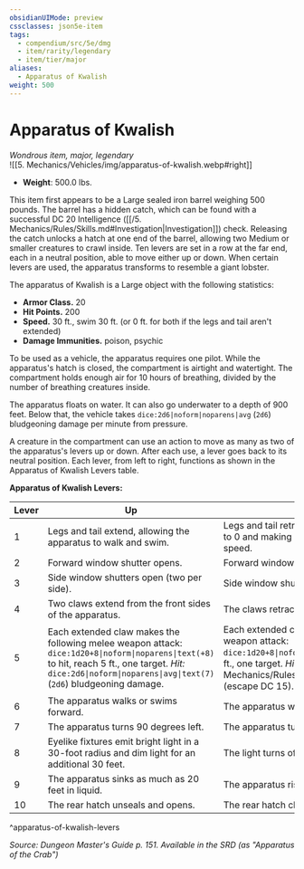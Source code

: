 ```yaml
---
obsidianUIMode: preview
cssclasses: json5e-item
tags:
  - compendium/src/5e/dmg
  - item/rarity/legendary
  - item/tier/major
aliases:
  - Apparatus of Kwalish
weight: 500
---
```

# Apparatus of Kwalish
*Wondrous item, major, legendary*  
![[5. Mechanics/Vehicles/img/apparatus-of-kwalish.webp#right]]  

- **Weight**: 500.0 lbs.

This item first appears to be a Large sealed iron barrel weighing 500 pounds. The barrel has a hidden catch, which can be found with a successful DC 20 Intelligence ([[/5. Mechanics/Rules/Skills.md#Investigation\|Investigation]]) check. Releasing the catch unlocks a hatch at one end of the barrel, allowing two Medium or smaller creatures to crawl inside. Ten levers are set in a row at the far end, each in a neutral position, able to move either up or down. When certain levers are used, the apparatus transforms to resemble a giant lobster.

The apparatus of Kwalish is a Large object with the following statistics:

- **Armor Class.** 20  
- **Hit Points.** 200  
- **Speed.** 30 ft., swim 30 ft. (or 0 ft. for both if the legs and tail aren't extended)  
- **Damage Immunities.** poison, psychic  

To be used as a vehicle, the apparatus requires one pilot. While the apparatus's hatch is closed, the compartment is airtight and watertight. The compartment holds enough air for 10 hours of breathing, divided by the number of breathing creatures inside.

The apparatus floats on water. It can also go underwater to a depth of 900 feet. Below that, the vehicle takes `dice:2d6|noform|noparens|avg` (`2d6`) bludgeoning damage per minute from pressure.

A creature in the compartment can use an action to move as many as two of the apparatus's levers up or down. After each use, a lever goes back to its neutral position. Each lever, from left to right, functions as shown in the Apparatus of Kwalish Levers table.

**Apparatus of Kwalish Levers:**

| Lever | Up | Down |
|-------|----|------|
| 1 | Legs and tail extend, allowing the apparatus to walk and swim. | Legs and tail retract, reducing the apparatus's speed to 0 and making it unable to benefit from bonuses to speed. |
| 2 | Forward window shutter opens. | Forward window shutter closes. |
| 3 | Side window shutters open (two per side). | Side window shutters close (two per side). |
| 4 | Two claws extend from the front sides of the apparatus. | The claws retract. |
| 5 | Each extended claw makes the following melee weapon attack: `dice:1d20+8\|noform\|noparens\|text(+8)` to hit, reach 5 ft., one target. *Hit:*  `dice:2d6\|noform\|noparens\|avg\|text(7)` (`2d6`) bludgeoning damage. | Each extended claw makes the following melee weapon attack: `dice:1d20+8\|noform\|noparens\|text(+8)` to hit, reach 5 ft., one target. *Hit:*  The target is [[/5. Mechanics/Rules/Conditions.md#Grappled\|grappled]] (escape DC 15). |
| 6 | The apparatus walks or swims forward. | The apparatus walks or swims backward. |
| 7 | The apparatus turns 90 degrees left. | The apparatus turns 90 degrees right. |
| 8 | Eyelike fixtures emit bright light in a 30-foot radius and dim light for an additional 30 feet. | The light turns off. |
| 9 | The apparatus sinks as much as 20 feet in liquid. | The apparatus rises up to 20 feet in liquid. |
| 10 | The rear hatch unseals and opens. | The rear hatch closes and seals. |
^apparatus-of-kwalish-levers

*Source: Dungeon Master's Guide p. 151. Available in the <span title='Systems Reference Document (5.1)'>SRD</span> (as "Apparatus of the Crab")*
